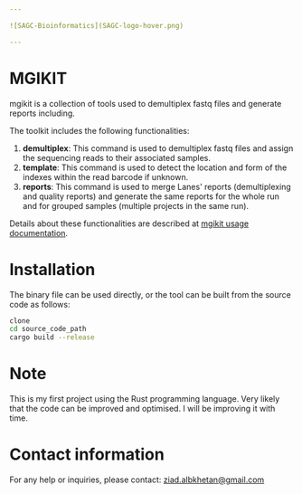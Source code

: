 ```yaml
---

![SAGC-Bioinformatics](SAGC-logo-hover.png)

---
```

# MGIKIT 
mgikit is a collection of tools used to demultiplex fastq files and generate reports including.

The toolkit includes the following functionalities:

1. **demultiplex**: This command is used to demultiplex fastq files and assign the sequencing reads to their
associated samples.
2. **template**: This command is used to detect the location and form of the indexes within the read barcode if unknown.
3. **reports**: This command is used to merge Lanes' reports (demultiplexing and quality reports) and generate the same reports for the whole run and for grouped samples (multiple projects in the same run).

Details about these functionalities are described at [mgikit usage documentation](usage_documentation.md). 

# Installation

The binary file can be used directly, or the tool can be built from the source code as follows:

```bash
clone 
cd source_code_path
cargo build --release
```

# Note

This is my first project using the Rust programming language. Very likely that the code can be improved and optimised. I will be improving it with time.   

# Contact information

For any help or inquiries, please contact: ziad.albkhetan@gmail.com
